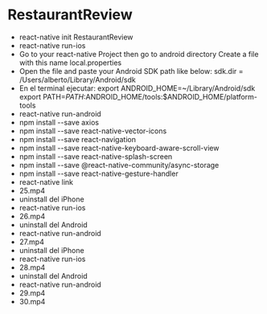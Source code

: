 # RestaurantReview

- react-native init RestaurantReview
- react-native run-ios
- Go to your react-native Project then go to android directory Create a file with this name local.properties
- Open the file and paste your Android SDK path like below:
sdk.dir = /Users/alberto/Library/Android/sdk
- En el terminal ejecutar:
export ANDROID_HOME=~/Library/Android/sdk
export PATH=$PATH:$ANDROID_HOME/tools:$ANDROID_HOME/platform-tools
- react-native run-android
- npm install --save axios
- npm install --save react-native-vector-icons
- npm install --save react-navigation
- npm install --save react-native-keyboard-aware-scroll-view
- npm install --save react-native-splash-screen
- npm install --save @react-native-community/async-storage
- npm install --save react-native-gesture-handler
- react-native link
- 25.mp4
- uninstall del iPhone
- react-native run-ios
- 26.mp4
- uninstall del Android
- react-native run-android
- 27.mp4
- uninstall del iPhone
- react-native run-ios
- 28.mp4
- uninstall del Android
- react-native run-android
- 29.mp4
- 30.mp4
